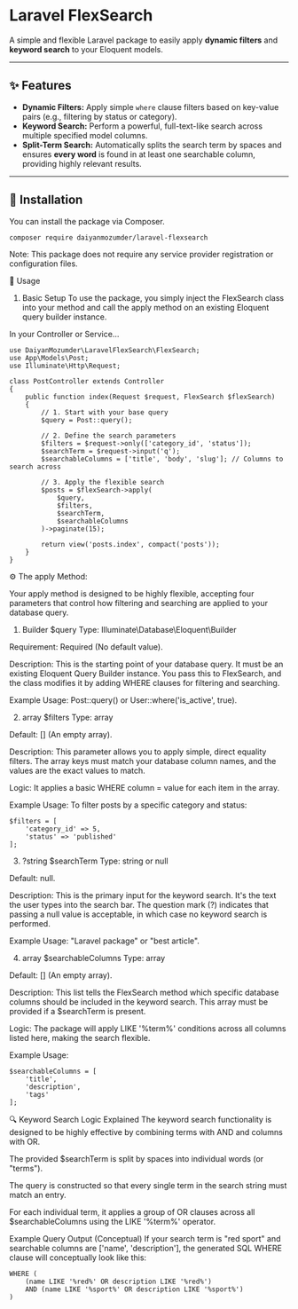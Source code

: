 # Laravel FlexSearch

A simple and flexible Laravel package to easily apply **dynamic filters** and **keyword search** to your Eloquent models.

---

## ✨ Features

* **Dynamic Filters:** Apply simple `where` clause filters based on key-value pairs (e.g., filtering by status or category).
* **Keyword Search:** Perform a powerful, full-text-like search across multiple specified model columns.
* **Split-Term Search:** Automatically splits the search term by spaces and ensures **every word** is found in at least one searchable column, providing highly relevant results.

---

## 💾 Installation

You can install the package via Composer.

```bash
composer require daiyanmozumder/laravel-flexsearch

```
Note: This package does not require any service provider registration or configuration files.

🚀 Usage
1. Basic Setup
To use the package, you simply inject the FlexSearch class into your method and call the apply method on an existing Eloquent query builder instance.


In your Controller or Service...
```
use DaiyanMozumder\LaravelFlexSearch\FlexSearch;
use App\Models\Post;
use Illuminate\Http\Request;

class PostController extends Controller
{
    public function index(Request $request, FlexSearch $flexSearch)
    {
        // 1. Start with your base query
        $query = Post::query();

        // 2. Define the search parameters
        $filters = $request->only(['category_id', 'status']);
        $searchTerm = $request->input('q');
        $searchableColumns = ['title', 'body', 'slug']; // Columns to search across

        // 3. Apply the flexible search
        $posts = $flexSearch->apply(
            $query,
            $filters,
            $searchTerm,
            $searchableColumns
        )->paginate(15);

        return view('posts.index', compact('posts'));
    }
}
```

⚙️ The apply Method:

Your apply method is designed to be highly flexible, accepting four parameters that control how filtering and searching are applied to your database query.

1. Builder $query
Type: Illuminate\Database\Eloquent\Builder

Requirement: Required (No default value).

Description: This is the starting point of your database query. It must be an existing Eloquent Query Builder instance. You pass this to FlexSearch, and the class modifies it by adding WHERE clauses for filtering and searching.

Example Usage: Post::query() or User::where('is_active', true).

2. array $filters
Type: array

Default: [] (An empty array).

Description: This parameter allows you to apply simple, direct equality filters. The array keys must match your database column names, and the values are the exact values to match.

Logic: It applies a basic WHERE column = value for each item in the array.

Example Usage: To filter posts by a specific category and status:
```
$filters = [
    'category_id' => 5,
    'status' => 'published'
];
```

3. ?string $searchTerm
Type: string or null

Default: null.

Description: This is the primary input for the keyword search. It's the text the user types into the search bar. The question mark (?) indicates that passing a null value is acceptable, in which case no keyword search is performed.

Example Usage: "Laravel package" or "best article".

4. array $searchableColumns
Type: array

Default: [] (An empty array).

Description: This list tells the FlexSearch method which specific database columns should be included in the keyword search. This array must be provided if a $searchTerm is present.

Logic: The package will apply LIKE '%term%' conditions across all columns listed here, making the search flexible.

Example Usage:

``` 
$searchableColumns = [
    'title', 
    'description', 
    'tags'
];
```

🔍 Keyword Search Logic Explained
The keyword search functionality is designed to be highly effective by combining terms with AND and columns with OR.

The provided $searchTerm is split by spaces into individual words (or "terms").

The query is constructed so that every single term in the search string must match an entry.

For each individual term, it applies a group of OR clauses across all $searchableColumns using the LIKE '%term%' operator.

Example Query Output (Conceptual)
If your search term is "red sport" and searchable columns are ['name', 'description'], the generated SQL WHERE clause will conceptually look like this:

```
WHERE (
    (name LIKE '%red%' OR description LIKE '%red%')
    AND (name LIKE '%sport%' OR description LIKE '%sport%')
)
```
